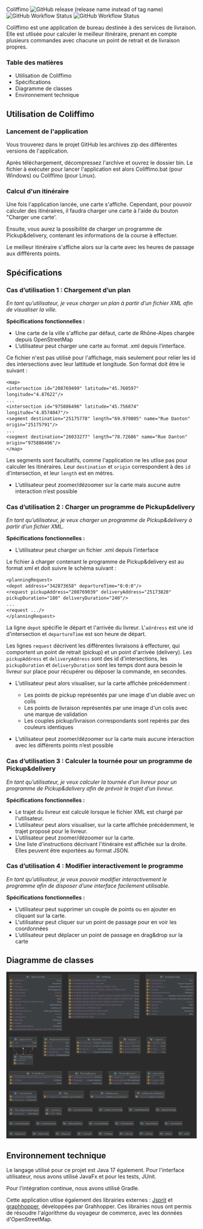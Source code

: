 Coliffimo
![GitHub release (release name instead of tag name)](https://img.shields.io/github/v/release/PeredurOmega/Coliffimo?include_prereleases)
![GitHub Workflow Status](https://img.shields.io/github/workflow/status/PeredurOmega/Coliffimo/coliffimo-deployment?label=build-deployment)
![GitHub Workflow Status](https://img.shields.io/github/workflow/status/PeredurOmega/Coliffimo/coliffimo-tests?label=build-tests)

Coliffimo est une application de bureau destinée à des services de livraison.
Elle est utlisée pour calculer le meilleur itinéraire, prenant en compte plusieurs commandes avec chacune un point de retrait et de livraison propres.


### Table des matières
- Utilisation de Coliffimo
- Spécifications
- Diagramme de classes
- Environnement technique

## Utilisation de Coliffimo
### Lancement de l'application

Vous trouverez dans le projet GitHub les archives zip des différentes versions de l'application.

Après téléchargement, décompressez l'archive et ouvrez le dossier bin.
Le fichier à exécuter pour lancer l'application est alors Coliffimo.bat (pour Windows) ou Coliffimo (pour Linux).

### Calcul d'un itinéraire

Une fois l'application lancée, une carte s'affiche. Cependant, pour pouvoir calculer des itinéraires, il faudra charger une carte à l'aide du bouton "Charger une carte'.

Ensuite, vous aurez la possibilité de charger un programme de Pickup&delivery, contenant les informations de la course à effectuer.

Le meilleur itinéraire s'affiche alors sur la carte avec les heures de passage aux diffférents points.

## Spécifications

### Cas d’utilisation 1 : Chargement d’un plan
*En tant qu’utilisateur, je veux charger un plan à partir d’un fichier XML afin de visualiser la ville.*

**Spécifications fonctionnelles :**
* Une carte de la ville s'affiche par défaut, carte de Rhône-Alpes chargée depuis OpenStreetMap
* L’utilisateur peut charger une carte au format .xml depuis l’interface.

Ce fichier n'est pas utilisé pour l'affichage, mais seulement pour relier les id des intersections avec leur lattitude et longitude.
Son format doit être le suivant :

```
<map>
<intersection id="208769499" latitude="45.760597" longitude="4.87622"/>
...
<intersection id="975886496" latitude="45.756874" longitude="4.8574047"/>
<segment destination="25175778" length="69.979805" name="Rue Danton" origin="25175791"/>
...
<segment destination="26033277" length="78.72686" name="Rue Danton" origin="975886496"/>
</map>
```
Les segments sont facultatifs, comme l'application ne les utlise pas pour calculer les itinéraires.
Leur `destination` et `origin` correspondent à des `id` d'intersection, et leur `length` est en mètres.

* L’utilisateur peut zoomer/dézoomer sur la carte mais aucune autre interaction n’est possible


### Cas d’utilisation 2 : Charger un programme de Pickup&delivery

*En tant qu’utilisateur, je veux charger un programme de Pickup&delivery à partir d’un fichier XML.*

**Spécifications fonctionnelles :**

* L’utilisateur peut charger un fichier .xml depuis l’interface

Le fichier à charger contenant le programme de Pickup&delivery est au format xml et doit suivre le schéma suivant :
```
<planningRequest>
<depot address="342873658" departureTime="8:0:0"/>
<request pickupAddress="208769039" deliveryAddress="25173820" pickupDuration="180" deliveryDuration="240"/>
...
<request .../>
</planningRequest>
```
La ligne `depot` spécifie le départ et l'arrivée du livreur. L'`adrdress` est une id d'intersection et `departureTime` est son heure de départ.

Les lignes `request` décrivent les différentes livraisons à effecturer, qui comportent un point de retrait (pickup) et un point d'arrivée (delivery).
Les `pickupAddress` et `deliveryAddress` sont des id d'intersections, les `pickupDuration` et `deliveryDuration` sont les temps dont aura besoin le livreur sur place pour récupérer ou déposer la commande, en secondes.

* L’utilisateur peut alors visualiser, sur la carte affichée précédemment :
    * Les points de pickup représentés par une image d'un diable avec un colis
    * Les points de livraison représentés par une image d'un colis avec une marque de validation
    * Les couples pickup/livraison correspondants sont repérés par des couleurs identiques

* L’utilisateur peut zoomer/dézoomer sur la carte mais aucune interaction avec les différents points n’est possible

### Cas d’utilisation 3 : Calculer la tournée pour un programme de Pickup&delivery
*En tant qu’utilisateur, je veux calculer la tournée d’un livreur pour un programme de Pickup&delivery afin de prévoir le trajet d’un livreur.*

**Spécifications fonctionnelles :**
* Le trajet du livreur est calculé lorsque le fichier XML est chargé par l'utilisateur.
* L’utilisateur peut alors visualiser, sur la carte affichée précédemment, le trajet proposé pour le livreur.
* L’utilisateur peut zoomer/dézoomer sur la carte.
* Une liste d'instructions décrivant l'itinéraire est affichée sur la droite. Elles peuvent être exportées au format JSON.

### Cas d’utilisation 4 : Modifier interactivement le programme
*En tant qu’utilisateur, je veux pouvoir modifier interactivement le programme afin de disposer d’une interface facilement utilisable.*

**Spécifications fonctionnelles :**
* L’utilisateur peut supprimer un couple de points ou en ajouter en cliquant sur la carte.
* L'utilisateur peut cliquer sur un point de passage pour en voir les coordonnées
* L’utilisateur peut déplacer un point de passage en drag&drop sur la carte

## Diagramme de classes
![Diagramme de classe](doc/ihm/ColiffimoDiagram.png?raw=true)

## Environnement technique
Le langage utilisé pour ce projet est Java 17 également.
Pour l'interface utilisateur, nous avons utilisé JavaFx et pour les tests, JUnit.

Pour l'intégration continue, nous avons utilisé Gradle.

Cette application utlise également des librairies externes : [Jsprit](https://github.com/graphhopper/jsprit) et [graphhopper](https://github.com/graphhopper/graphhopper/), développées par Grahhopper.
Ces librairies nous ont permis de résoudre l'algorithme du voyageur de commerce, avec les données d'OpenStreetMap.
